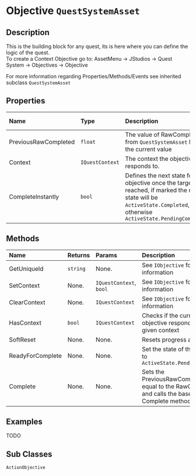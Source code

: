 # Objective <span class='jdl-questsystem-models-questsystemasset'>`QuestSystemAsset`</span>

## Description
This is the building block for any quest, its is here where you can define the logic of the quest. <br>
To create a Context Objective go to: AssetMenu &rarr; JStudios &rarr; Quest System &rarr; Objectives &rarr; Objective<br>

For more information regarding Properties/Methods/Events see inherited subclass <span class='jdl-questsystem-models-questsystemasset'>`QuestSystemAsset`</span>

## Properties
<div class="public-properties-table">

| Name | Type | Description | Shown in inspector
|:--- |:---|:--- | :--- |
| PreviousRawCompleted | `float` | The value of RawCompleted from <span class='jdl-questsystem-models-questsystemasset'>`QuestSystemAsset`</span> before the current value| Yes |
| Context | <span class='jdl-questcontexts-questcontext'>`IQuestContext`</span> | The context the objective responds to. | Yes |
| CompleteInstantly | `bool` | Defines the next state for the objective once the target is reached, if marked the next state will be <span class='jdl-questsystem-models-activestate'>`ActiveState.Completed`</span>, otherwise <span class='jdl-questsystem-models-activestate'>`ActiveState.PendingCompleted`</span> | Yes |

</div>

## Methods

| Name | Returns | Params | Description
|:--- |:---|:--- |:--- |
| GetUniqueId | `string` | None. | See <span class='jdl-questsystem-objectives-iobjective'>`IObjective`</span> for more information |
| SetContext | None. | <span class='jdl-questsystem-questcontexts-questcontext'>`IQuestContext`</span>, `bool` | See <span class='jdl-questsystem-objectives-iobjective'>`IObjective`</span> for more information |
| ClearContext | None. | <span class='jdl-questsystem-questcontexts-questcontext'>`IQuestContext`</span> | See <span class='jdl-questsystem-objectives-iobjective'>`IObjective`</span> for more information |
| HasContext | `bool` | <span class='jdl-questsystem-questcontexts-questcontext'>`IQuestContext`</span> | Checks if the current objective responds to the given context |
| SoftReset | None. | None. | Resets progress and state. |
| ReadyForComplete | None. | None. | Set the state of the objective to  <span class='jdl-questsystem-models-activestate'>`ActiveState.PendingCompleted`</span>|
| Complete | None. | None. | Sets the PreviousRawCompleted to be equal to the RawCompleted and calls the base class Complete method (See title) |

## Examples
TODO

## Sub Classes
`ActionObjective` 

